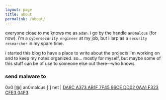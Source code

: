 ```yaml
---
layout: page
title: about
permalink: /about/
---
```


everyone close to me knows me as `adan`. i go by the handle `an0malous` (for now). i'm a `cybersecurity engineer` at my job, but i larp as a `security researcher` in my spare time.

i started this blog to have a place to write about the projects i'm working on and to keep my notes organized. so... mostly for myself, but maybe some of this stuff can be of use to someone else out there--who knows.

### send malware to

0x0 [@] an0malous [.] net | [DA8C A373 AB1F 7F45 96CE DD02 0AA1 F323 CFE3 04F3](https://raw.githubusercontent.com/jsalinas212/ctrlesc.xyz/main/extra/pgp)